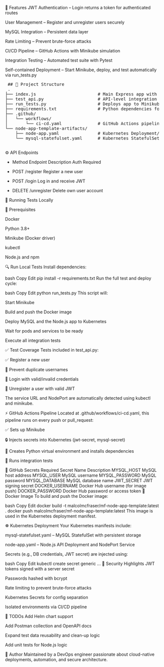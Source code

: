 🚀 Features
JWT Authentication – Login returns a token for authenticated routes

User Management – Register and unregister users securely

MySQL Integration – Persistent data layer

Rate Limiting – Prevent brute-force attacks

CI/CD Pipeline – GitHub Actions with Minikube simulation

Integration Testing – Automated test suite with Pytest

Self-contained Deployment – Start Minikube, deploy, and test automatically via run_tests.py

<pre> ## 📁 Project Structure   
 .
├── index.js                        # Main Express app with auth endpoints
├── test_api.py                     # API-level integration tests (Pytest)
├── run_tests.py                    # Deploys app to Minikube and runs tests
├── requirements.txt                # Python dependencies for testing
├── .github/
│   └── workflows/
│       └── ci-cd.yaml              # GitHub Actions pipeline config
└── node-app-template-artifacts/
    ├── node-app.yaml               # Kubernetes Deployment/Service for Node.js app
    └── mysql-statefulset.yaml      # Kubernetes StatefulSet for MySQL
  </pre>

⚙️ API Endpoints 

- Method	Endpoint	Description	Auth Required 

- POST	/register	Register a new user	

- POST	/login	Log in and receive JWT	

- DELETE	/unregister	Delete own user account	

🧪 Running Tests Locally

🐳 Prerequisites

Docker

Python 3.8+

Minikube (Docker driver)

kubectl

Node.js and npm

🔍 Run Local Tests
Install dependencies:

bash
Copy
Edit
pip install -r requirements.txt
Run the full test and deploy cycle:

bash
Copy
Edit
python run_tests.py
This script will:

Start Minikube

Build and push the Docker image

Deploy MySQL and the Node.js app to Kubernetes

Wait for pods and services to be ready

Execute all integration tests

✅ Test Coverage
Tests included in test_api.py:

✅ Register a new user

🚫 Prevent duplicate usernames

🔐 Login with valid/invalid credentials

🧼 Unregister a user with valid JWT

The service URL and NodePort are automatically detected using kubectl and minikube.

⚡ GitHub Actions Pipeline
Located at .github/workflows/ci-cd.yaml, this pipeline runs on every push or pull_request:

✅ Sets up Minikube

🔒 Injects secrets into Kubernetes (jwt-secret, mysql-secret)

🐍 Creates Python virtual environment and installs dependencies

🧪 Runs integration tests

🔑 GitHub Secrets Required
Secret Name	Description
MYSQL_HOST	MySQL host address
MYSQL_USER	MySQL username
MYSQL_PASSWORD	MySQL password
MYSQL_DATABASE	MySQL database name
JWT_SECRET	JWT signing secret
DOCKER_USERNAME	Docker Hub username (for image push)
DOCKER_PASSWORD	Docker Hub password or access token
🐳 Docker Image
To build and push the Docker image:

bash
Copy
Edit
docker build -t malcolmcfraser/mf-node-app-template:latest .
docker push malcolmcfraser/mf-node-app-template:latest
This image is used in the Kubernetes deployment manifest.

☸️ Kubernetes Deployment
Your Kubernetes manifests include:

mysql-statefulset.yaml – MySQL StatefulSet with persistent storage

node-app.yaml – Node.js API Deployment and NodePort Service

Secrets (e.g., DB credentials, JWT secret) are injected using:

bash
Copy
Edit
kubectl create secret generic ...
🔐 Security Highlights
JWT tokens signed with a server secret

Passwords hashed with bcrypt

Rate limiting to prevent brute-force attacks

Kubernetes Secrets for config separation

Isolated environments via CI/CD pipeline

📌 TODOs
 Add Helm chart support

 Add Postman collection and OpenAPI docs

 Expand test data reusability and clean-up logic

 Add unit tests for Node.js logic

👥 Author
Maintained by a DevOps engineer passionate about cloud-native deployments, automation, and secure architecture.
